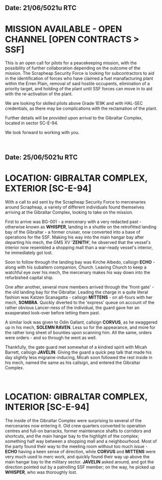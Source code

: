 ## Date: 21/06/5021u RTC
# MISSION AVAILABLE - OPEN CHANNEL [OPEN CONTRACTS > SSF]
This is an open call for pilots for a peacekeeping mission, with the possibility of further collaboration depending on the outcome of the mission. The Scrapheap Security Force is looking for subcontractors to aid in the identification of forces who have claimed a fuel manafacturing plant within the Erren Plain, removal of said hostile occupents, elimination of a priority target, and holding of the plant until SSF forces can move in to aid with the re-activation of the plant.

We are looking for skilled pilots above Grade 1E9K and with HAL-SEC credentials, as there may be complications with the reclamation of the plant.

Further details will be provided upon arrival to the Gibraltar Complex, located in sector SC-E-94.

We look forward to working with you.

‎ 

## Date: 25/06/5021u RTC
# LOCATION: GIBRALTAR COMPLEX, EXTERIOR [SC-E-94]
With a call to aid sent by the Scrapheap Security Force to mercenaries around Scrapheap, a variety of different individuals found themselves arriving at the Gibraltar Complex, looking to take on the mission. 

First to arrive was BG-001 - a mercenary with a very redacted past - otherwise known as **WHISPER**, landing in a shuttle on the retrofitted landing bay of the Gibraltar - a former cruiser, now converted into a base of operations for the SSF. Making his way into the main hangar bay after departing his mech, the GMS XV '**ZENITH**', he observed that the vessel's interior now resembled a shopping mall than a war-ready vessel's interior, he immediately got lost.

Soon to follow through the landing bay was Kirche Albedo, callsign **ECHO** - along with his subaltern companion, Church. Leaving Church to keep a watchful eye over his mech, the mercenary makes his way down into the refurbished capital ship.

One after another, several more members arrived through the 'front gate' - the old landing bay for the Gibraltar. Leading the charge in a quite literal fashion was Katzen Scanagatta - callsign **MITTENS** - on all-fours with her mech, **SOMBRA**. Quickly diverted to the 'express' queue on account of the rather obvious Lancer-ness of the individual, the guard gave her an exasperated look-over before letting them past.

A similar look was given to Odin Gallant, callsign **CORVUS**, as he swaggered up in his mech, **SOLEMN RAVEN**. Less so for the appearance, and more for the rather long sheet of bounties upon scanning him. All the same, orders were orders - and so through he went as well.

Thankfully, the gate guard met somewhat of a kindred spirit with Micah Barrett, callsign **JAVELIN**. Giving the guard a quick pep talk that made his day slightly less migraine-inducing, Micah soon followed the rest inside in his mech, named the same as his callsign, and entered the Gibraltar Complex.

‎ 
‎ 
# LOCATION: GIBRALTAR COMPLEX, INTERIOR [SC-E-94]
The inside of the Gibraltar Complex were surprising to several of the mercenaries now entering it. Old crew quarters converted to operation centres and full-on barracks, former maintenance shafts to corridors and shortcuts, and the main hangar bay to the highlight of the complex; something half way between a shopping mall and a neighbourhood. Most of the party found their way to the meeting room without too much issue - **ECHO** having a keen sense of direction, while **CORVUS** and **MITTENS** were very much used to merc work, and quickly found their way up above the main hangar bay to the military sector. **JAVELIN** asked around, and got the direction pointed out by a patrolling SSF member; on the way, he picked up **WHISPER**, who was thoroughly lost.

